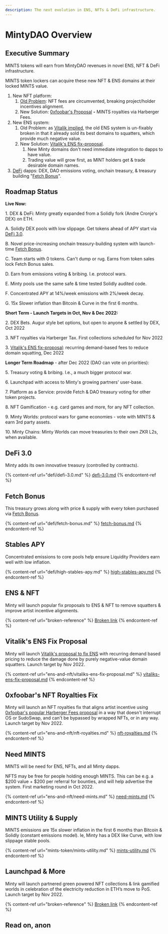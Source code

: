 ```yaml
---
description: The next evolution in ENS, NFTs & DeFi infrastructure.
---
```


# MintyDAO Overview

## **Executive Summary**

MINTS tokens will earn from MintyDAO revenues in novel ENS, NFT & DeFi infrastructure.

MINTS token lockers can acquire these new NFT & ENS domains at their locked MINTS value.

1. New NFT platform:&#x20;
   1. [Old Problem](https://twitter.com/0xfoobar/status/1563614234390704129): NFT fees are circumvented, breaking project/holder incentives alignment.
   2. New Solution: [0xfoobar's Proposal](ens-and-nft/nft-royalties.md) **-** MINTS royalties via Harberger Fees.
2. New ENS system:
   1. Old Problem: as [Vitalik implied](https://twitter.com/vitalikbuterin/status/1568070721753989120), the old ENS system is un-fixably broken in that it already sold its best domains to squatters, which provide much negative value.
   2. New Solution: [Vitalik's ENS fix-proposal](ens-and-nft/vitaliks-ens-fix-proposal.md).
      1. New Minty domains don't need immediate integration to dapps to have value.
      2. Trading value will grow first, as MINT holders get & trade desirable domain names.
3. [DeFi](defi/defi-3.0.md) dapps: DEX, DAO emissions voting, onchain treasury, & treasury building "[Fetch Bonus](./#fetch-bonus)".

## **Roadmap Status**

**Live Now:**

1\. DEX & DeFi: Minty greatly expanded from a Solidly fork (Andre Cronje's DEX) on ETH.

&#x20;  A. Solidly DEX pools with low slippage. Get tokens ahead of APY start via [DeFi 3.0](defi/defi-3.0.md).

&#x20;  B. Novel price-increasing onchain treasury-building system with launch-time [Fetch Bonus](defi/fetch-bonus.md).

&#x20;  C. Team starts with 0 tokens. Can't dump or rug. Earns from token sales lock Fetch Bonus sales.

&#x20;  D. Earn from emissions voting & bribing. I.e. protocol wars.

&#x20;  E. Minty pools use the same safe & time tested Solidly audited code.

&#x20;  F. Concentrated APY at 14%/week emissions with 2%/week decay.

&#x20;  G. 15x Slower inflation than Bitcoin & Curve in the first 6 months.

**Short Term - Launch Targets in Oct, Nov & Dec 2022:**

2\. DEX Bets. Augur style bet options, but open to anyone & settled by DEX, Oct 2022

3\. NFT royalties via Harberger Tax. First collections scheduled for Nov 2022

3\. [Vitalik's ENS fix-proposal](https://twitter.com/vitalikbuterin/status/1568070721753989120): recurring demand-based fees to reduce domain squatting, Dec 2022

**Longer Term Roadmap** - after Dec 2022 (DAO can vote on priorities):

&#x20;  5\. Treasury voting & bribing. I.e., a much bigger protocol war.

&#x20;  6\. Launchpad with access to Minty's growing partners' user-base.

&#x20;  7\. Platform as a Service: provide Fetch & DAO treasury voting for other token projects.

&#x20;  8\. NFT Gamification - e.g. card games and more, for any NFT collection.

&#x20;  9\. Minty Worlds: protocol wars for game economies - vote with MINTS & earn 3rd party assets.

&#x20;  10\. Minty Chains: Minty Worlds can move treasuries to their own ZKR L2s, when available.

## DeFi 3.0

Minty adds its own innovative treasury (controlled by contracts).

{% content-ref url="defi/defi-3.0.md" %}
[defi-3.0.md](defi/defi-3.0.md)
{% endcontent-ref %}

## Fetch Bonus

This treasury grows along with price & supply with every token purchased via [Fetch Bonus](https://mintydao.io/fetch).

{% content-ref url="defi/fetch-bonus.md" %}
[fetch-bonus.md](defi/fetch-bonus.md)
{% endcontent-ref %}

## Stables APY

Concentrated emissions to core pools help ensure Liquidity Providers earn well with low inflation.

{% content-ref url="defi/high-stables-apy.md" %}
[high-stables-apy.md](defi/high-stables-apy.md)
{% endcontent-ref %}

## ENS & NFT

Minty will launch popular fix proposals to ENS & NFT to remove squatters & improve artist incentive alignments.

{% content-ref url="broken-reference" %}
[Broken link](broken-reference)
{% endcontent-ref %}

## Vitalik's ENS Fix Proposal

Minty will launch [Vitalik's proposal to fix ENS](https://twitter.com/vitalikbuterin/status/1568070721753989120) with recurring demand based pricing to reduce the damage done by purely negative-value domain squatters. Launch target by Nov 2022.

{% content-ref url="ens-and-nft/vitaliks-ens-fix-proposal.md" %}
[vitaliks-ens-fix-proposal.md](ens-and-nft/vitaliks-ens-fix-proposal.md)
{% endcontent-ref %}

## 0xfoobar's NFT Royalties Fix

Minty will launch an NFT royalties fix that aligns artist incentive using [0xfoobar's popular Harberger Fees proposal](https://twitter.com/0xfoobar/status/1563614234390704129?s=20\&t=KQoDGfY9K5PIiihI3Vc2\_g) in a way that doesn't interrupt OS or SudoSwap, and can't be bypassed by wrapped NFTs, or in any way.  Launch target by Nov 2022.

{% content-ref url="ens-and-nft/nft-royalties.md" %}
[nft-royalties.md](ens-and-nft/nft-royalties.md)
{% endcontent-ref %}



## Need MINTS

MINTS will be need for ENS, NFTs, and all Minty dapps.

NFTS may be free for people holding enough MINTS. This can be e.g. a $200 value + $200 per referral for bounties, and will help advertise the system. First marketing round in Oct 2022.

{% content-ref url="ens-and-nft/need-mints.md" %}
[need-mints.md](ens-and-nft/need-mints.md)
{% endcontent-ref %}

## MINTS Utility & Supply

MINTS emissions are 15x slower inflation in the first 6 months than Bitcoin & Solidly (constant emissions model). Ie, Minty has a DEX like Curve, with low slippage stable pools.

{% content-ref url="mints-token/mints-utility.md" %}
[mints-utility.md](mints-token/mints-utility.md)
{% endcontent-ref %}



## Launchpad & More

Minty will launch partnered green powered NFT collections & link gamified worlds in celebration of the electricity reduction in ETH’s move to PoS.  Launch target by Nov 2022.

{% content-ref url="broken-reference" %}
[Broken link](broken-reference)
{% endcontent-ref %}

## Read on, anon

